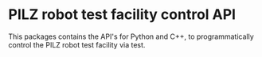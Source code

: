 # PILZ robot test facility control API 

This packages contains the API's for Python and C++,
to programmatically control the PILZ robot test facility via test.

